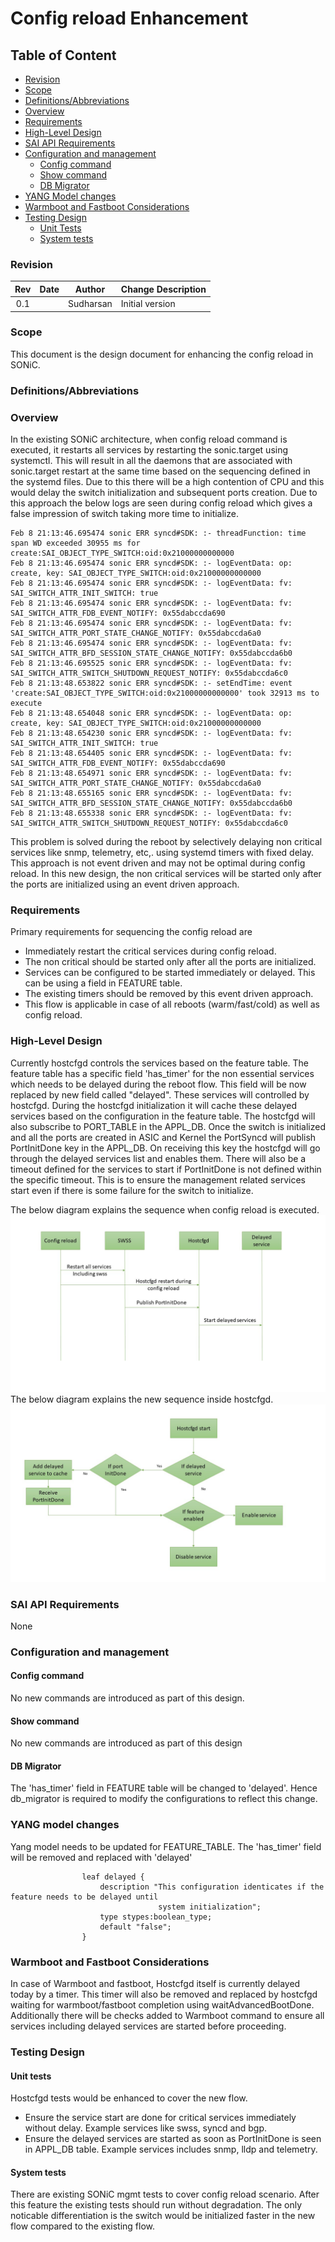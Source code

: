 # Config reload Enhancement #

## Table of Content

- [Revision](#revision)
- [Scope](#scope)
- [Definitions/Abbreviations](#definitionsabbreviations)
- [Overview](#overview)
- [Requirements](#requirements)
- [High-Level Design](#high-level-design)
- [SAI API Requirements](#sai-api-requirements)
- [Configuration and management ](#configuration-and-management)
    - [Config command](#config-command)
    - [Show command](#show-command)
    - [DB Migrator](#db-migrator)
- [YANG Model changes](#yang-model-changes)
- [Warmboot and Fastboot Considerations](#warmboot-and-fastboot-considerations)
- [Testing Design](#testing-design)
    - [Unit Tests](#unit-tests)
    - [System tests](#system-tests)


### Revision

 | Rev |     Date    |       Author        | Change Description                         |
 |:---:|:-----------:|:-------------------:|--------------------------------------------|
 | 0.1 |             |      Sudharsan      | Initial version                            |

### Scope
This document is the design document for enhancing the config reload in SONiC.

### Definitions/Abbreviations
 

### Overview
In the existing SONiC architecture, when config reload command is executed, it restarts all services by restarting the sonic.target using systemctl. This will result in all the daemons that are associated with sonic.target restart at the same time based on the sequencing defined in the systemd files. Due to this there will be a high contention of CPU and this would delay the switch initialization and subsequent ports creation. Due to this approach the below logs are seen during config reload which gives a false impression of switch taking more time to initialize.
```
Feb 8 21:13:46.695474 sonic ERR syncd#SDK: :- threadFunction: time span WD exceeded 30955 ms for create:SAI_OBJECT_TYPE_SWITCH:oid:0x21000000000000
Feb 8 21:13:46.695474 sonic ERR syncd#SDK: :- logEventData: op: create, key: SAI_OBJECT_TYPE_SWITCH:oid:0x21000000000000
Feb 8 21:13:46.695474 sonic ERR syncd#SDK: :- logEventData: fv: SAI_SWITCH_ATTR_INIT_SWITCH: true
Feb 8 21:13:46.695474 sonic ERR syncd#SDK: :- logEventData: fv: SAI_SWITCH_ATTR_FDB_EVENT_NOTIFY: 0x55dabccda690
Feb 8 21:13:46.695474 sonic ERR syncd#SDK: :- logEventData: fv: SAI_SWITCH_ATTR_PORT_STATE_CHANGE_NOTIFY: 0x55dabccda6a0
Feb 8 21:13:46.695474 sonic ERR syncd#SDK: :- logEventData: fv: SAI_SWITCH_ATTR_BFD_SESSION_STATE_CHANGE_NOTIFY: 0x55dabccda6b0
Feb 8 21:13:46.695525 sonic ERR syncd#SDK: :- logEventData: fv: SAI_SWITCH_ATTR_SWITCH_SHUTDOWN_REQUEST_NOTIFY: 0x55dabccda6c0
Feb 8 21:13:48.653822 sonic ERR syncd#SDK: :- setEndTime: event 'create:SAI_OBJECT_TYPE_SWITCH:oid:0x21000000000000' took 32913 ms to execute
Feb 8 21:13:48.654048 sonic ERR syncd#SDK: :- logEventData: op: create, key: SAI_OBJECT_TYPE_SWITCH:oid:0x21000000000000
Feb 8 21:13:48.654230 sonic ERR syncd#SDK: :- logEventData: fv: SAI_SWITCH_ATTR_INIT_SWITCH: true
Feb 8 21:13:48.654405 sonic ERR syncd#SDK: :- logEventData: fv: SAI_SWITCH_ATTR_FDB_EVENT_NOTIFY: 0x55dabccda690
Feb 8 21:13:48.654971 sonic ERR syncd#SDK: :- logEventData: fv: SAI_SWITCH_ATTR_PORT_STATE_CHANGE_NOTIFY: 0x55dabccda6a0
Feb 8 21:13:48.655165 sonic ERR syncd#SDK: :- logEventData: fv: SAI_SWITCH_ATTR_BFD_SESSION_STATE_CHANGE_NOTIFY: 0x55dabccda6b0
Feb 8 21:13:48.655338 sonic ERR syncd#SDK: :- logEventData: fv: SAI_SWITCH_ATTR_SWITCH_SHUTDOWN_REQUEST_NOTIFY: 0x55dabccda6c0
```
This problem is solved during the reboot by selectively delaying non critical services like snmp, telemetry, etc,. using systemd timers with fixed delay. This approach is not event driven and may not be optimal during config reload.
In this new design, the non critical services will be started only after the ports are initialized using an event driven approach.

### Requirements

Primary requirements for sequencing the config reload are
- Immediately restart the critical services during config reload.
- The non critical should be started only after all the ports are initialized.
- Services can be configured to be started immediately or delayed. This can be using a field in FEATURE table.
- The existing timers should be removed by this event driven approach.
- This flow is applicable in case of all reboots (warm/fast/cold) as well as config reload.


### High-Level Design
Currently hostcfgd controls the services based on the feature table. The feature table has a specific field 'has_timer' for the non essential services which needs to be delayed during the reboot flow. This field will be now replaced by new field called "delayed". These services will controlled by hostcfgd.
During the hostcfgd initialization it will cache these delayed services based on the configuration in the feature table. The hostcfgd will also subscribe to PORT_TABLE in the APPL_DB. Once the switch is initialized and all the ports are created in ASIC and Kernel the PortSyncd will publish PortInitDone key in the APPL_DB. On receiving this key the hostcfgd will go through the delayed services list and enables them. There will also be a timeout defined for the services to start if PortInitDone is not defined within the specific timeout. This is to ensure the management related services start even if there is some failure for the switch to initialize.


The below diagram explains the sequence when config reload is executed. 
![](/images/config_reload/Enhance_config_reload.JPG)
The below diagram explains the new sequence inside hostcfgd.
![](/images/config_reload/Hostcfgd_flow_for_delayed_services.JPG)
### SAI API Requirements
None

### Configuration and management

#### Config command

No new commands are introduced as part of this design.

#### Show command

No new commands are introduced as part of this design

#### DB Migrator

The 'has_timer' field in FEATURE table will be changed to 'delayed'. Hence db_migrator is required to modify the configurations to reflect this change.

### YANG model changes

Yang model needs to be updated for FEATURE_TABLE. The 'has_timer' field will be removed and replaced with 'delayed'

```
                leaf delayed {
                    description "This configuration identicates if the feature needs to be delayed until
                                 system initialization";
                    type stypes:boolean_type;
                    default "false";
                }

```

### Warmboot and Fastboot Considerations

In case of Warmboot and fastboot, Hostcfgd itself is currently delayed today by a timer. This timer will also be removed and replaced by hostcfgd waiting for warmboot/fastboot completion using waitAdvancedBootDone.
Additionally there will be checks added to Warmboot command to ensure all services including delayed services are started before proceeding.

### Testing Design

#### Unit tests
Hostcfgd tests would be enhanced to cover the new flow.
- Ensure the service start are done for critical services immediately without delay. Example services like swss, syncd and bgp.
- Ensure the delayed services are started as soon as PortInitDone is seen in APPL_DB table. Example services includes snmp, lldp and telemetry.

#### System tests
There are existing SONiC mgmt tests to cover config reload scenario. After this feature the existing tests should run without degradation. The only noticable differentiation is the switch would be initialized faster in the new flow compared to the existing flow.


